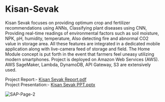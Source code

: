 # Kisan-Sevak
Kisan Sevak focuses on providing optimum crop and fertilizer recommendations using ANNs, Classifying plant diseases using CNN, Providing real-time readings of environmental factors such as soil moisture, NPK, pH, humidity, temperature, Also detecting fire and abnormal CO2 value in storage area. All these features are integrated in a dedicated mobile application along with live-camera feed of storage and field. The Home Module concept is put forth in the event that farmers feel uneasy utilizing modern smartphones. Project is deployed on Amazon Web Services (AWS). AWS SageMaker, Lambda, DynamoDB, API Gateway, S3 are extensively used.

Project Report:- [Kisan Sevak Report.pdf](https://github.com/nishit3/Kisan-Sevak/files/15221684/Kisan.Sevak.Report.pdf)      
Project Presentation:- [Kisan Sevak PPT.pptx](https://github.com/nishit3/Kisan-Sevak/files/15221877/Kisan.Sevak.PPT.1.pptx)


![SAP-Page-2](https://github.com/nishit3/Kisan-Sevak/assets/90385616/11c56f4b-aa21-4d86-bf0c-b33a36b4bc1b)
